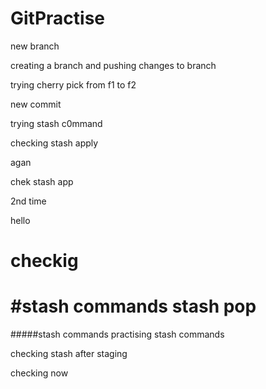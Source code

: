 
# GitPractise

new branch

creating a branch and pushing changes to branch

trying cherry pick from f1 to f2


new commit

trying stash c0mmand


checking stash apply

agan


chek stash app

2nd time


hello


checkig
=======
#stash commands
stash pop
=======
#####stash commands
practising stash commands

checking stash after staging

checking now



